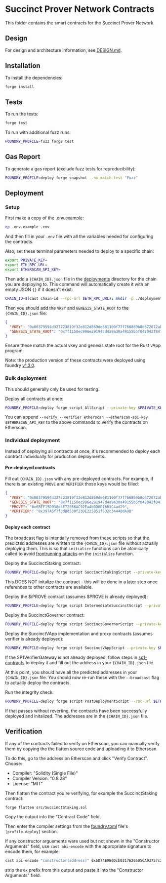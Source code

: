 # Succinct Prover Network Contracts

This folder contains the smart contracts for the Succinct Prover Network.

## Design

For design and architecture information, see [DESIGN.md](./DESIGN.md).

## Installation

To install the dependencies:

```sh
forge install
```

## Tests

To run the tests:

```sh
forge test
```

To run with additional fuzz runs:

```sh
FOUNDRY_PROFILE=fuzz forge test
```

## Gas Report

To generate a gas report (exclude fuzz tests for reproducibility):

```sh
FOUNDRY_PROFILE=deploy forge snapshot --no-match-test "Fuzz"
```

## Deployment

### Setup

First make a copy of the [.env.example](./.env.example):

```sh
cp .env.example .env
```

And then fill in your `.env` file with all the variables needed for configuring the contracts.

Also, set these terminal parameters needed to deploy to a specific chain:

```sh
export PRIVATE_KEY=
export ETH_RPC_URL=
export ETHERSCAN_API_KEY=
```

Then add a `{CHAIN_ID}.json` file in the [deployments](./deployments) directory for the chain you are deploying to. This command will automatically create it with an empty JSON `{}` if it doesn't exist:

```sh
CHAIN_ID=$(cast chain-id --rpc-url $ETH_RPC_URL); mkdir -p ./deployments && [ -f "./deployments/${CHAIN_ID}.json" ] || echo '{}' > "./deployments/${CHAIN_ID}.json"
```

Then you should add the `VKEY` and `GENESIS_STATE_ROOT` to the `{CHAIN_ID}.json` file:

```json
{
  "VKEY": "0x00379594d327723819f32e812d869de681100f77f766869b8d672072ab73e27c",
  "GENESIS_STATE_ROOT": "0x7f1150ec996e291947d4a9a30a49155b5f042042f841f25db4d41da04cef63f4"
}
```

Ensure these match the actual vkey and genesis state root for the Rust vApp program.

Note: the production version of these contracts were deployed using foundry [v1.3.0](https://github.com/foundry-rs/foundry/releases/tag/v1.3.0).

### Bulk deployment

This should generally only be used for testing.

Deploy all contracts at once:

```sh
FOUNDRY_PROFILE=deploy forge script AllScript --private-key $PRIVATE_KEY --broadcast --rpc-url $ETH_RPC_URL
```

You can append `--verify --verifier etherscan --etherscan-api-key $ETHERSCAN_API_KEY` to the above commands to verify the contracts on Etherscan.

### Individual deployment

Instead of deploying all contracts at once, it's recommended to deploy each contract individually for production deployments.

#### Pre-deployed contracts

Fill out `{CHAIN_ID}.json` with any pre-deployed contracts. For example, if there is an existing `PROVE` and `VERIFIER` those keys would be filled:

```json
{
  "VKEY": "0x00379594d327723819f32e812d869de681100f77f766869b8d672072ab73e27c",
  "GENESIS_STATE_ROOT": "0x7f1150ec996e291947d4a9a30a49155b5f042042f841f25db4d41da04cef63f4",
  "PROVE": "0x6BEF15D938d4E72056AC92Ea4bDD0D76B1C4ad29",
  "VERIFIER": "0x397A5f7f3dBd538f23DE225B51f532c34448dA9B"
}
```

#### Deploy each contract

The broadcast flag is intentially removed from these scripts so that the predicted addresses are written to the `{CHAIN_ID}.json` file without actually deploying them. This is so that `initialize` functions can be atomically called to avoid [frontrunning attacks](https://dedaub.com/blog/the-cpimp-attack-an-insanely-far-reaching-vulnerability-successfully-mitigated/) on the `initialize` function.

Deploy the SuccinctStaking contract:

```sh
FOUNDRY_PROFILE=deploy forge script SuccinctStakingScript --private-key $PRIVATE_KEY --rpc-url $ETH_RPC_URL --verify --verifier etherscan --etherscan-api-key $ETHERSCAN_API_KEY
```

This DOES NOT initalize the contract - this will be done in a later step once references to other contracts are available.

Deploy the $iPROVE contract (assumes $PROVE is already deployed):

```sh
FOUNDRY_PROFILE=deploy forge script IntermediateSuccinctScript --private-key $PRIVATE_KEY --rpc-url $ETH_RPC_URL --verify --verifier etherscan --etherscan-api-key $ETHERSCAN_API_KEY
```

Deploy the SuccinctGovernor contract:

```sh
FOUNDRY_PROFILE=deploy forge script SuccinctGovernorScript --private-key $PRIVATE_KEY --rpc-url $ETH_RPC_URL --verify --verifier etherscan --etherscan-api-key $ETHERSCAN_API_KEY
```

Deploy the SuccinctVApp implementation and proxy contracts (assumes verifier is already deployed):

```sh
FOUNDRY_PROFILE=deploy forge script SuccinctVAppScript --private-key $PRIVATE_KEY --rpc-url $ETH_RPC_URL --verify --verifier etherscan --etherscan-api-key $ETHERSCAN_API_KEY
```

If the SP1VerifierGateway is not already deployed, follow steps in [sp1-contracts](https://github.com/succinctlabs/sp1-contracts) to deploy it and fill out the address in your `{CHAIN_ID}.json` file.

At this point, you should have all the predicted addresses in your `{CHAIN_ID}.json` file. You should now re-run these with the `--broadcast` flag to actually deploy the contracts.

Run the integrity check:

```sh
FOUNDRY_PROFILE=deploy forge script PostDeploymentScript --rpc-url $ETH_RPC_URL
```

If that passes without reverting, the contracts have been successfully deployed and initalized. The addresses are in the `{CHAIN_ID}.json` file.

## Verification

If any of the contracts failed to verify on Etherscan, you can manually verify them by copying the the flatten source code and uploading it to Etherscan.

To do this, go to the address on Etherscan and click "Verify Contract". Choose:

* Compiler: "Solidity (Single File)"
* Compiler Version: "0.8.28"
* License: "MIT"

Then flatten the contract you're verifying, for example the SuccinctStaking contract:

```sh
forge flatten src/SuccinctStaking.sol
```

Copy the output into the "Contract Code" field.

Then enter the compiler settings from the [foundry.toml](./foundry.toml) file's `[profile.deploy]` section.

If any constructor arguements were used but not shown in the "Constructor Arguments" field, use `cast abi-encode` with the appropriate signature to encode them, for example:

```sh
cast abi-encode "constructor(address)" 0xbD74E9B0Dcb0317E26505CA93757c29d564B533B
```

strip the `0x` prefix from this output and paste it into the "Constructor Arguments" field.
